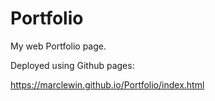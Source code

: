 # Portfolio

My web Portfolio page.

Deployed using Github pages:

https://marclewin.github.io/Portfolio/index.html
